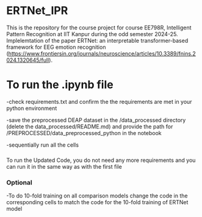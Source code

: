 # ERTNet_IPR
This is the repository for the course project for course EE798R, Intelligent Pattern Recognition at IIT Kanpur during the odd semester 2024-25. 
Implelemtation of the paper ERTNet: an interpretable transformer-based framework for EEG emotion recognition (https://www.frontiersin.org/journals/neuroscience/articles/10.3389/fnins.2024.1320645/full).

# To run the .ipynb file
-check requirements.txt and confirm the the requirements are met in your python environment

-save the preprocessed DEAP dataset in the /data_processed directory (delete the data_processed/README.md) and provide the path for /PREPROCESSED/data_preprocessed_python in the notebook

-sequentially run all the cells

###
To run the Updated Code, you do not need any more requirements and you can run it in the same way as with the first file

### Optional
-To do 10-fold training on all comparison models change the code in the corresponding cells to match the code for the 10-fold training of ERTNet model
